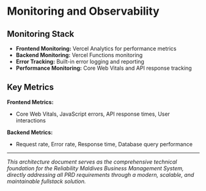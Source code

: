 # Monitoring and Observability

## Monitoring Stack

- **Frontend Monitoring:** Vercel Analytics for performance metrics
- **Backend Monitoring:** Vercel Functions monitoring
- **Error Tracking:** Built-in error logging and reporting
- **Performance Monitoring:** Core Web Vitals and API response tracking

## Key Metrics

**Frontend Metrics:**
- Core Web Vitals, JavaScript errors, API response times, User interactions

**Backend Metrics:**
- Request rate, Error rate, Response time, Database query performance

---

*This architecture document serves as the comprehensive technical foundation for the Reliability Maldives Business Management System, directly addressing all PRD requirements through a modern, scalable, and maintainable fullstack solution.*